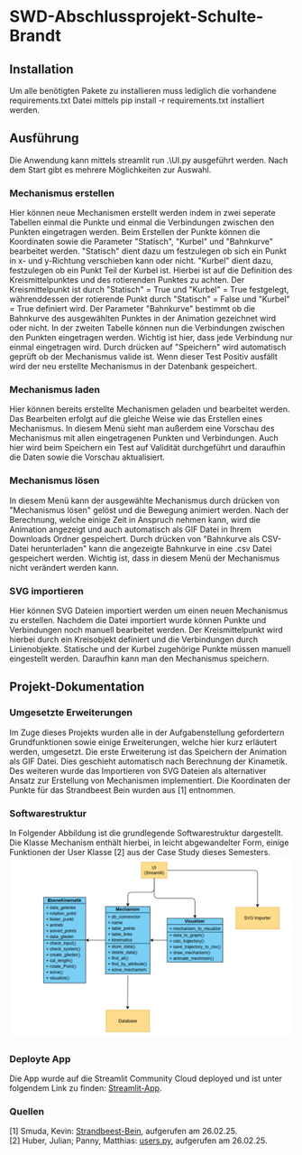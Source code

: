 # SWD-Abschlussprojekt-Schulte-Brandt

## Installation
Um alle benötigten Pakete zu installieren muss lediglich die vorhandene requirements.txt Datei mittels pip install -r requirements.txt installiert werden.

## Ausführung
Die Anwendung kann mittels streamlit run .\UI.py ausgeführt werden. Nach dem Start gibt es mehrere Möglichkeiten zur Auswahl.

### Mechanismus erstellen
Hier können neue Mechanismen erstellt werden indem in zwei seperate Tabellen einmal die Punkte und einmal die Verbindungen zwischen den Punkten eingetragen werden. Beim Erstellen der Punkte können die Koordinaten sowie die Parameter "Statisch", "Kurbel" und "Bahnkurve" bearbeitet werden. "Statisch" dient dazu um festzulegen ob sich ein Punkt in x- und y-Richtung verschieben kann oder nicht. "Kurbel" dient dazu, festzulegen ob ein Punkt Teil der Kurbel ist. Hierbei ist auf die Definition des Kreismittelpunktes und des rotierenden Punktes zu achten. Der Kreismittelpunkt ist durch "Statisch" = True und "Kurbel" = True festgelegt, währenddessen der rotierende Punkt durch "Statisch" = False und "Kurbel" = True definiert wird. Der Parameter "Bahnkurve" bestimmt ob die Bahnkurve des ausgewählten Punktes in der Animation gezeichnet wird oder nicht. In der zweiten Tabelle können nun die Verbindungen zwischen den Punkten eingetragen werden. Wichtig ist hier, dass jede Verbindung nur einmal eingetragen wird. Durch drücken auf "Speichern" wird automatisch geprüft ob der Mechanismus valide ist. Wenn dieser Test Positiv ausfällt wird der neu erstellte Mechanismus in der Datenbank gespeichert.

### Mechanismus laden
Hier können bereits erstellte Mechanismen geladen und bearbeitet werden. Das Bearbeiten erfolgt auf die gleiche Weise wie das Erstellen eines Mechanismus. In diesem Menü sieht man außerdem eine Vorschau des Mechanismus mit allen eingetragenen Punkten und Verbindungen. Auch hier wird beim Speichern ein Test auf Validität durchgeführt und daraufhin die Daten sowie die Vorschau aktualisiert.

### Mechanismus lösen
In diesem Menü kann der ausgewählte Mechanismus durch drücken von "Mechanismus lösen" gelöst und die Bewegung animiert werden. Nach der Berechnung, welche einige Zeit in Anspruch nehmen kann, wird die Animation angezeigt und auch automatisch als GIF Datei in Ihrem Downloads Ordner gespeichert. Durch drücken von "Bahnkurve als CSV-Datei herunterladen" kann die angezeigte Bahnkurve in eine .csv Datei gespeichert werden. Wichtig ist, dass in diesem Menü der Mechanismus nicht verändert werden kann.

### SVG importieren
Hier können SVG Dateien importiert werden um einen neuen Mechanismus zu erstellen. Nachdem die Datei importiert wurde können Punkte und Verbindungen noch manuell bearbeitet werden. Der Kreismittelpunkt wird hierbei durch ein Kreisobjekt definiert und die Verbindungen durch Linienobjekte. Statische und der Kurbel zugehörige Punkte müssen manuell eingestellt werden. Daraufhin kann man den Mechanismus speichern.

## Projekt-Dokumentation
### Umgesetzte Erweiterungen
Im Zuge dieses Projekts wurden alle in der Aufgabenstellung gefordertern Grundfunktionen sowie einige Erweiterungen, welche hier kurz erläutert werden, umgesetzt. Die erste Erweiterung ist das Speichern der Animation als GIF Datei. Dies geschieht automatisch nach Berechnung der Kinametik. Des weiteren wurde das Importieren von SVG Dateien als alternativer Ansatz zur Erstellung von Mechanismen implementiert. Die Koordinaten der Punkte für das Strandbeest Bein wurden aus [1] entnommen.

### Softwarestruktur
In Folgender Abbildung ist die grundlegende Softwarestruktur dargestellt. Die Klasse Mechanism enthält hierbei, in leicht abgewandelter Form, einige Funktionen der User Klasse [2] aus der Case Study dieses Semesters.  
![UML_Diagramm](UML_Diagramm.png)

### Deployte App
Die App wurde auf die Streamlit Community Cloud deployed und ist unter folgendem Link zu finden: [Streamlit-App](https://swd-abschlussprojekt-schulte-brandt-8rffwlobkyfw5ncp6qzk4a.streamlit.app/).

### Quellen
[1] Smuda, Kevin: [Strandbeest-Bein](https://www.geogebra.org/m/kzg4km9q), aufgerufen am 26.02.25.  
[2] Huber, Julian; Panny, Matthias: [users.py](https://mrp123.github.io/MCI-MECH-B-3-SWD-SWD-ILV/04_Case_Study_I/Examples/src/), aufgerufen am 26.02.25.
